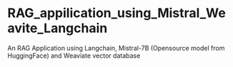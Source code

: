 # RAG_appilication_using_Mistral_Weavite_Langchain
An RAG Application using Langchain, Mistral-7B (Opensource model from HuggingFace) and Weaviate vector database
